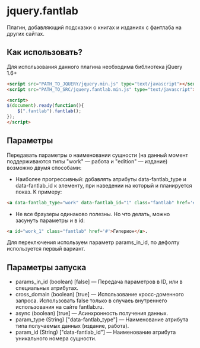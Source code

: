 ﻿jquery.fantlab
==============

Плагин, добавляющий подсказки о книгах и изданиях с фантлаба на других сайтах.

Как использовать?
-----------------

Для использования данного плагина необходима библиотека jQuery 1.6+

``` html
<script src="PATH_TO_JQUERY/jquery.min.js" type="text/javascript"></script>
<script src="PATH_TO_SRC/jquery.fantlab.min.js" type="text/javascript"></script>

<script>
$(document).ready(function(){
    $(".fantlab").fantlab();
});
</script>
```

Параметры
---------

Передавать параметры о наименовании сущности (на данный момент поддерживаются типы "work" — работа и "edition" — издание) возможно двумя способами:

+ Наиболее прогрессивный: добавлять атрибуты data-fantlab_type и data-fantlab_id к элементу, при наведении на который и планируется показ. К примеру:

``` html
<a data-fantlab_type="work" data-fantlab_id="1" class="fantlab" href='#'>Гиперион</a>.
```

+ Не все браузеры одинаково полезны. Но что делать, можно засунуть параметры и в id:

``` html
<a id="work_1" class="fantlab" href='#'>Гиперион</a>.
```

Для переключения используем параметр params_in_id, по дефолту используется первый вариант.

Параметры запуска
-----------------
+ params_in_id (boolean) [false] — Передача параметров в ID, или в специальных атрибутах.
+ cross_domain (boolean) [true] — Использование кросс-доменного запроса. Использовать false только в случаеь внутреннего использования на сайте fantlab.ru.
+ async (boolean) [true] — Асинхронность получения данных.
+ param_type (String) ["data-fantlab_type"] — Наименование атрибута типа получаемых данных (издание, работа).
+ param_id (String) ["data-fantlab_id"] — Наименование атрибута уникального номера сущности.